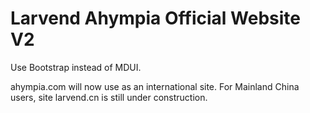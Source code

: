 # Larvend Ahympia Official Website V2

Use Bootstrap instead of MDUI.

ahympia.com will now use as an international site. For Mainland China users, site larvend.cn is still under construction.
